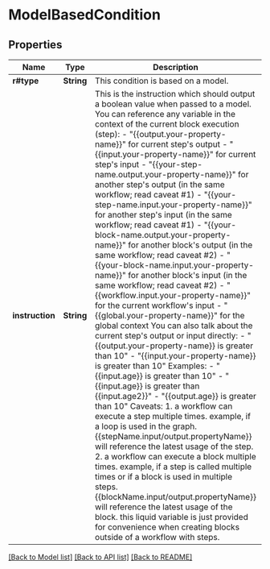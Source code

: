 # ModelBasedCondition

## Properties

Name | Type | Description | Notes
------------ | ------------- | ------------- | -------------
**r#type** | **String** | This condition is based on a model. | 
**instruction** | **String** | This is the instruction which should output a boolean value when passed to a model.  You can reference any variable in the context of the current block execution (step): - \"{{output.your-property-name}}\" for current step's output - \"{{input.your-property-name}}\" for current step's input - \"{{your-step-name.output.your-property-name}}\" for another step's output (in the same workflow; read caveat #1) - \"{{your-step-name.input.your-property-name}}\" for another step's input (in the same workflow; read caveat #1) - \"{{your-block-name.output.your-property-name}}\" for another block's output (in the same workflow; read caveat #2) - \"{{your-block-name.input.your-property-name}}\" for another block's input (in the same workflow; read caveat #2) - \"{{workflow.input.your-property-name}}\" for the current workflow's input - \"{{global.your-property-name}}\" for the global context  You can also talk about the current step's output or input directly: - \"{{output.your-property-name}} is greater than 10\" - \"{{input.your-property-name}} is greater than 10\"  Examples:  - \"{{input.age}} is greater than 10\"  - \"{{input.age}} is greater than {{input.age2}}\"  - \"{{output.age}} is greater than 10\"  Caveats: 1. a workflow can execute a step multiple times. example, if a loop is used in the graph. {{stepName.input/output.propertyName}} will reference the latest usage of the step. 2. a workflow can execute a block multiple times. example, if a step is called multiple times or if a block is used in multiple steps. {{blockName.input/output.propertyName}} will reference the latest usage of the block. this liquid variable is just provided for convenience when creating blocks outside of a workflow with steps. | 

[[Back to Model list]](../README.md#documentation-for-models) [[Back to API list]](../README.md#documentation-for-api-endpoints) [[Back to README]](../README.md)


